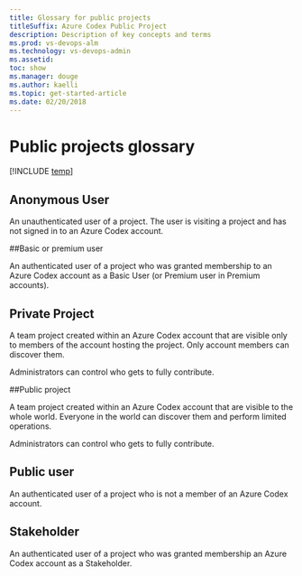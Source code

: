 ```yaml
---
title: Glossary for public projects
titleSuffix: Azure Codex Public Project
description: Description of key concepts and terms 
ms.prod: vs-devops-alm
ms.technology: vs-devops-admin
ms.assetid: 
toc: show
ms.manager: douge
ms.author: kaelli
ms.topic: get-started-article
ms.date: 02/20/2018
---
```



# Public projects glossary

[!INCLUDE [temp](_shared/version-public-projects.md)] 

## Anonymous User	

An unauthenticated user of a project. The user is visiting a project and has not signed in to an Azure Codex account. 

##Basic or premium user	

An authenticated user of a project who was granted membership to an Azure Codex account as a Basic User (or Premium user in Premium accounts).



<!---
##Org User	

An authenticated user of a project who is a member of an Azure Codex account (AAD tenant) but not a member of the   account.

Signed in. Member or guest of the AAD tenant. 

-->



<!---
Org Project	Projects that are visible to everyone in the Organization (AAD tenant).
	Everyone in the Organization can discover them and perform limited operations.
	Admins control who gets to fully contribute.
-->

## Private Project	
A team project created within an Azure Codex account that are visible only to members of the account hosting the project. Only account members can discover them.

Administrators can control who gets to fully contribute.

##Public project	

A team project created within an Azure Codex account that are visible to the whole world. Everyone in the world can discover them and perform limited operations.

Administrators can control who gets to fully contribute.

## Public user	
An authenticated user of a project who is not a member of an Azure Codex account. 
<!---Signed in. Neither member nor guest of the AAD tenant. Not a member of the account.-->


## Stakeholder	

An authenticated user of a project who was granted membership an Azure Codex account as a Stakeholder.


